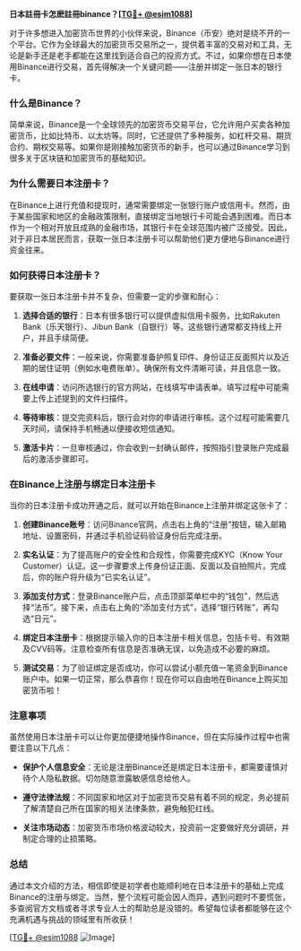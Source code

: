 **日本註冊卡怎麽註冊binance？[[TG💪+ @esim1088](https://t.me/s/esim1088)]**

对于许多想进入加密货币世界的小伙伴来说，Binance（币安）绝对是绕不开的一个平台。它作为全球最大的加密货币交易所之一，提供着丰富的交易对和工具，无论是新手还是老手都能在这里找到适合自己的投资方式。不过，如果你想在日本使用Binance进行交易，首先得解决一个关键问题——注册并绑定一张日本的银行卡。

### 什么是Binance？

简单来说，Binance是一个全球领先的加密货币交易平台，它允许用户买卖各种加密货币，比如比特币、以太坊等。同时，它还提供了多种服务，如杠杆交易、期货合约、期权交易等。如果你是刚接触加密货币的新手，也可以通过Binance学习到很多关于区块链和加密货币的基础知识。

### 为什么需要日本注册卡？

在Binance上进行充值和提现时，通常需要绑定一张银行账户或信用卡。然而，由于某些国家和地区的金融政策限制，直接绑定当地银行卡可能会遇到困难。而日本作为一个相对开放且成熟的金融市场，其银行卡在全球范围内被广泛接受。因此，对于非日本居民而言，获取一张日本注册卡可以帮助他们更方便地与Binance进行资金往来。

### 如何获得日本注册卡？

要获取一张日本注册卡并不复杂，但需要一定的步骤和耐心：

1. **选择合适的银行**：日本有很多银行可以提供虚拟信用卡服务，比如Rakuten Bank（乐天银行）、Jibun Bank（自银行）等。这些银行通常都支持线上开户，并且手续简便。
   
2. **准备必要文件**：一般来说，你需要准备护照复印件、身份证正反面照片以及近期的居住证明（例如水电费账单）。确保所有文件清晰可读，并且信息一致。

3. **在线申请**：访问所选银行的官方网站，在线填写申请表单。填写过程中可能需要上传上述提到的文件扫描件。

4. **等待审核**：提交完资料后，银行会对你的申请进行审核。这个过程可能需要几天时间，请保持手机畅通以便接收短信通知。

5. **激活卡片**：一旦审核通过，你会收到一封确认邮件，按照指引登录账户完成最后的激活步骤即可。

### 在Binance上注册与绑定日本注册卡

当你的日本注册卡成功开通之后，就可以开始在Binance上注册并绑定这张卡了：

1. **创建Binance账号**：访问Binance官网，点击右上角的“注册”按钮，输入邮箱地址、设置密码，并通过手机验证码验证身份后完成注册。

2. **实名认证**：为了提高账户的安全性和合规性，你需要完成KYC（Know Your Customer）认证。这一步骤要求上传身份证正面、反面以及自拍照片。完成后，你的账户将升级为“已实名认证”。

3. **添加支付方式**：登录Binance账户后，点击顶部菜单栏中的“钱包”，然后选择“法币”。接下来，点击右上角的“添加支付方式”，选择“银行转账”，再勾选“日元”。

4. **绑定日本注册卡**：根据提示输入你的日本注册卡相关信息，包括卡号、有效期及CVV码等。注意检查所有信息是否准确无误，以免造成不必要的麻烦。

5. **测试交易**：为了验证绑定是否成功，你可以尝试小额充值一笔资金到Binance账户中。如果一切正常，那么恭喜你！现在你可以自由地在Binance上购买加密货币啦！

### 注意事项

虽然使用日本注册卡可以让你更加便捷地操作Binance，但在实际操作过程中也需要注意以下几点：

- **保护个人信息安全**：无论是注册Binance还是绑定日本注册卡，都需要谨慎对待个人隐私数据。切勿随意泄露敏感信息给他人。
  
- **遵守法律法规**：不同国家和地区对于加密货币交易有着不同的规定，务必提前了解清楚自己所在国家的相关法律条款，避免触犯红线。

- **关注市场动态**：加密货币市场价格波动较大，投资前一定要做好充分调研，并制定合理的止损策略。

### 总结

通过本文介绍的方法，相信即使是初学者也能顺利地在日本注册卡的基础上完成Binance的注册与绑定。当然，整个流程可能会因人而异，遇到问题时不要慌张，多查阅官方文档或者寻求专业人士的帮助总是没错的。希望每位读者都能够在这个充满机遇与挑战的领域里有所收获！

[[TG💪+ @esim1088](https://t.me/s/esim1088) ![Image](https://i.postimg.cc/4NQfJmqS/Snipaste-2025-05-13-00-14-12.png)]